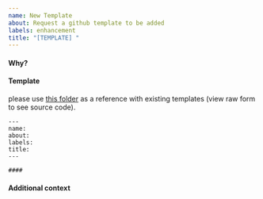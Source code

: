 ```yaml
---
name: New Template
about: Request a github template to be added
labels: enhancement
title: "[TEMPLATE] "
---
```


<!-- Please add your reasoning why you would like the new template added. -->
#### Why?


<!-- Please add the markdown for the template  -->
#### Template

please use [this folder](/.github/ISSUE_TEMPLATE/) as a reference with existing templates (view raw form to see source code).

```
---
name: 
about: 
labels: 
title: 
---

#### 
```

<!-- Add any other context about the problem here. -->
#### Additional context
